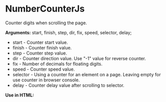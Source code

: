 # NumberCounterJs

Counter digits when scrolling the page.

<b>Arguments:</b> start, finish, step, dir, fix, speed, selector, delay;

* start - Counter start value.
* finish - Counter finish value.
* step - Counter step value.
* dir - Counter direction value. Use "-1" value for reverse counter.
* fix - Number of decimals for floating digits.
* speed - Counter speed value.
* selector - Using a counter for an element on a page. Leaving empty for use counter in browser console.
* delay - Counter delay value after scrolling to selector.

<b>Use in HTML:</b>

<pre><script src="NumberCounter.js"></script>
<script>
  let counter1 = new NumberCounter(0, -23.5, 0.1, -1, 2, 100, '.counter-1', 0),
      counter2 = new NumberCounter(20, 0, 1, -1, 0, 200, '.counter-2', 0),
      counter3 = new NumberCounter(0, 22, 1, 1, 0, 100, '.counter-3', 0),
      counter4 = new NumberCounter(0, 100, 1, 1, 0, 500, '', 5000),
      counter5 = new NumberCounter(0, 22, 1, 1, 0, 100, '.counter-5', 0),
      counter6 = new NumberCounter(0, 22, 1, 1, 0, 100, '.counter-6', 0),
      counter7 = new NumberCounter(0, 22, 1, 1, 0, 100, '.counter-7', 0),
      counter8 = new NumberCounter(0, 22, 1, 1, 0, 100, '', 0),
      counter9 = new NumberCounter(0, 5, 1, 1, 0, 100, 0, 0),
      counter10 = new NumberCounter(0, 22, 1, 1, 0, 100, '.counter-10', 0);
</script></pre>
